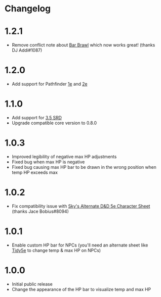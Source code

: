 # Changelog

# 1.2.1
 - Remove conflict note about [Bar Brawl](https://gitlab.com/woodentavern/foundryvtt-bar-brawl) which now works great! (thanks DJ Addi#1087)

# 1.2.0
 - Add support for Pathfinder [1e](https://foundryvtt.com/packages/pf1) and [2e](https://foundryvtt.com/packages/pf2e)

# 1.1.0
 - Add support for [3.5 SRD](https://foundryvtt.com/packages/D35E)
 - Upgrade compatible core version to 0.8.0

# 1.0.3
 - Improved legibility of negative max HP adjustments
 - Fixed bug when max HP is negative
 - Fixed bug causing max HP bar to be drawn in the wrong position when temp HP exceeds max

# 1.0.2
 - Fix compatibility issue with [Sky's Alternate D&D 5e Character Sheet](https://github.com/Sky-Captain-13/foundry/tree/master/alt5e) (thanks Jace Bobius#8094)

# 1.0.1
 - Enable custom HP bar for NPCs (you'll need an alternate sheet like [Tidy5e](https://foundryvtt.com/packages/tidy5e-sheet) to change temp & max HP on NPCs)

# 1.0.0
 - Initial public release
 - Change the appearance of the HP bar to visualize temp and max HP

